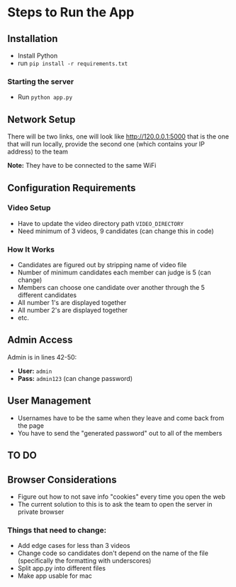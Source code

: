 # Steps to Run the App

## Installation
- Install Python
- run `pip install -r requirements.txt`


### Starting the server
- Run `python app.py`

## Network Setup
There will be two links, one will look like http://120.0.0.1:5000
that is the one that will run locally, provide the second one (which contains your IP address) to the team

**Note:** They have to be connected to the same WiFi

## Configuration Requirements

### Video Setup
- Have to update the video directory path `VIDEO_DIRECTORY`
- Need minimum of 3 videos, 9 candidates (can change this in code)

### How It Works
- Candidates are figured out by stripping name of video file
- Number of minimum candidates each member can judge is 5 (can change)
- Members can choose one candidate over another through the 5 different candidates
- All number 1's are displayed together
- All number 2's are displayed together
- etc.

## Admin Access
Admin is in lines 42-50:
- **User:** `admin`
- **Pass:** `admin123` (can change password)

## User Management
- Usernames have to be the same when they leave and come back from the page
- You have to send the "generated password" out to all of the members

## TO DO

## Browser Considerations
- Figure out how to not save info "cookies" every time you open the web
 - The current solution to this is to ask the team to open the server in private browser

### Things that need to change:
- Add edge cases for less than 3 videos
- Change code so candidates don't depend on the name of the file (specifically the formatting with underscores)
- Split app.py into different files
- Make app usable for mac 